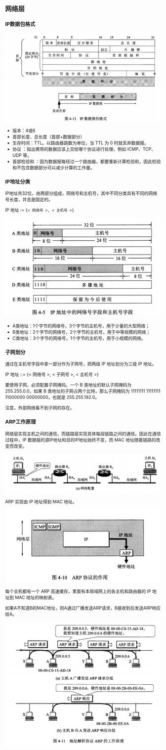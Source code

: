 ## 网络层

### IP数据包格式

![85c05fb1-5546-4c50-9221-21f231cdc8c5](../images/85c05fb1-5546-4c50-9221-21f231cdc8c5.jpg)

- 版本：4或6
- 首部长度、总长度（首部+数据部分）
- 生存时间：TTL。以路由器跳数为单位，当 TTL 为 0 时就丢弃数据报。
- 协议 ：指出携带的数据应该上交给哪个协议进行处理，例如 ICMP、TCP、UDP 等。
- 首部检验和 ：因为数据报每经过一个路由器，都要重新计算检验和，因此检验和不包含数据部分可以减少计算的工作量。

### IP地址分类

IP地址共32位，由两部分组成，网络号和主机号，其中不同分类具有不同的网络号长度，并且是固定的。

IP 地址 := `{< 网络号 >, < 主机号 >}`

![cbf50eb8-22b4-4528-a2e7-d187143d57f7](../images/cbf50eb8-22b4-4528-a2e7-d187143d57f7.png)

- A类地址：1个字节的网络号，3个字节的主机号，用于少量的大型网络；
- B类地址：2个字节的网络号，2个字节的主机号，用于中等规模的网络；
- C类地址：3个字节的网络号，1个字节的主机号，用于小规模的网络。

### 子网划分

通过在主机号字段中拿一部分作为子网号，把两级 IP 地址划分为三级 IP 地址。

IP 地址 ::= {< 网络号 >, < 子网号 >, < 主机号 >}

要使用子网，必须配置子网掩码。一个 B 类地址的默认子网掩码为 255.255.0.0，如果 B 类地址的子网占两个比特，那么子网掩码为 11111111 11111111 11000000 00000000，也就是 255.255.192.0。

注意，外部网络看不到子网的存在。

### ARP工作原理

网络层实现主机之间的通信，而链路层实现具体每段链路之间的通信。因此在通信过程中，IP 数据报的源IP地址和目的IP地址始终不变，而 MAC 地址随着链路的改变而改变。

![66192382-558b-4b05-a35d-ac4a2b1a9811](../images/66192382-558b-4b05-a35d-ac4a2b1a9811.jpg)

ARP 实现由 IP 地址得到 MAC 地址。

![b9d79a5a-e7af-499b-b989-f10483e71b8b](../images/b9d79a5a-e7af-499b-b989-f10483e71b8b.jpg)

每个主机都有一个 ARP 高速缓存，里面有本局域网上的各主机和路由器的 IP 地址到 MAC 地址的映射表。

如果A不知道B的MAC地址，则A通过广播发送ARP请求，B接收到后发送ARP响应给A。

![8006a450-6c2f-498c-a928-c927f758b1d0](../images/8006a450-6c2f-498c-a928-c927f758b1d0.png)



